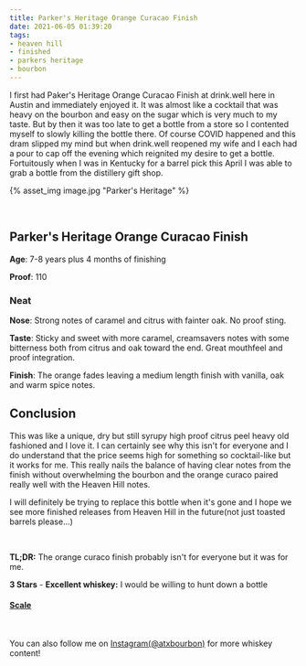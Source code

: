 ```yaml
---
title: Parker's Heritage Orange Curacao Finish
date: 2021-06-05 01:39:20
tags:
- heaven hill
- finished
- parkers heritage
- bourbon
---
```


I first had Paker's Heritage Orange Curacao Finish at drink.well here in Austin and immediately enjoyed it. It was almost like a cocktail that was heavy on the bourbon and easy on the sugar which is very much to my taste. But by then it was too late to get a bottle from a store so I contented myself to slowly killing the bottle there. Of course COVID happened and this dram slipped my mind but when drink.well reopened my wife and I each had a pour to cap off the evening which reignited my desire to get a bottle. Fortuitously when I was in Kentucky for a barrel pick this April I was able to grab a bottle from the distillery gift shop.

{% asset_img image.jpg "Parker's Heritage" %}

&nbsp;

## Parker's Heritage Orange Curacao Finish

**Age**: 7-8 years plus 4 months of finishing

**Proof**: 110

### Neat
**Nose**: Strong notes of caramel and citrus with fainter oak. No proof sting.

**Taste**: Sticky and sweet with more caramel, creamsavers notes with some bitterness both from citrus and oak toward the end. Great mouthfeel and proof integration.

**Finish**: The orange fades leaving a medium length finish with vanilla, oak and warm spice notes.

## Conclusion

This was like a unique, dry but still syrupy high proof citrus peel heavy old fashioned and I love it. I can certainly see why this isn't for everyone and I do understand that the price seems high for something so cocktail-like but it works for me. This really nails the balance of having clear notes from the finish without overwhelming the bourbon and the orange curaco paired really well with the Heaven Hill notes.

I will definitely be trying to replace this bottle when it's gone and I hope we see more finished releases from Heaven Hill in the future(not just toasted barrels please...)

&nbsp;

**TL;DR:** The orange curaco finish probably isn't for everyone but it was for me.

**3 Stars** - **Excellent whiskey:** I would be willing to hunt down a bottle

#### [Scale](http://atxbourbon.com/Scale/)

&nbsp;

You can also follow me on [Instagram(@atxbourbon)](https://www.instagram.com/atxbourbon/) for more whiskey content!

